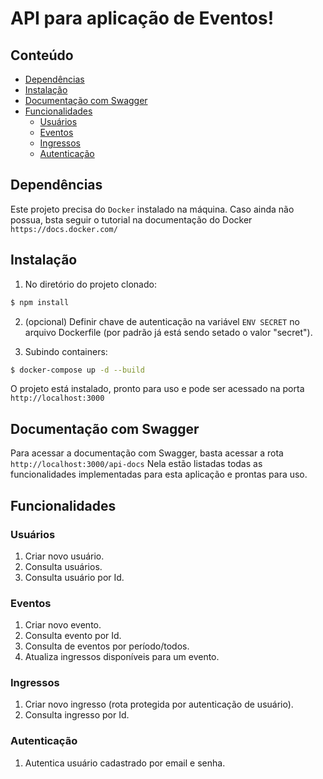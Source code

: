 # API para aplicação de Eventos!

## Conteúdo

- [Dependências](#dependências)
- [Instalação](#instalação)
- [Documentação com Swagger](#documentação-com-swagger)
- [Funcionalidades](#funcionalidades)
  - [Usuários](#usuários)
  - [Eventos](#eventos)
  - [Ingressos](#ingressos)
  - [Autenticação](#autenticação)

## Dependências

Este projeto precisa do `Docker` instalado na máquina.
Caso ainda não possua, bsta seguir o tutorial na documentação do Docker `https://docs.docker.com/`

## Instalação

1. No diretório do projeto clonado:

```bash
$ npm install
```

2. (opcional) Definir chave de autenticação na variável `ENV SECRET` no arquivo Dockerfile (por padrão já está sendo setado o valor "secret").

3. Subindo containers:

```bash
$ docker-compose up -d --build
```

O projeto está instalado, pronto para uso e pode ser acessado na porta `http://localhost:3000`

## Documentação com Swagger

Para acessar a documentação com Swagger, basta acessar a rota `http://localhost:3000/api-docs`
Nela estão listadas todas as funcionalidades implementadas para esta aplicação e prontas para uso.

## Funcionalidades

### Usuários

1. Criar novo usuário.
2. Consulta usuários.
3. Consulta usuário por Id.

### Eventos

1. Criar novo evento.
2. Consulta evento por Id.
3. Consulta de eventos por período/todos.
4. Atualiza ingressos disponíveis para um evento.

### Ingressos

1. Criar novo ingresso (rota protegida por autenticação de usuário).
2. Consulta ingresso por Id.

### Autenticação

1. Autentica usuário cadastrado por email e senha.

